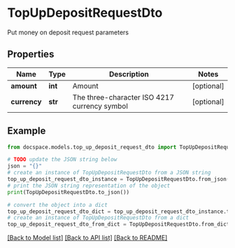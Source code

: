 # TopUpDepositRequestDto

Put money on deposit request parameters

## Properties

Name | Type | Description | Notes
------------ | ------------- | ------------- | -------------
**amount** | **int** | Amount | [optional] 
**currency** | **str** | The three-character ISO 4217 currency symbol | [optional] 

## Example

```python
from docspace.models.top_up_deposit_request_dto import TopUpDepositRequestDto

# TODO update the JSON string below
json = "{}"
# create an instance of TopUpDepositRequestDto from a JSON string
top_up_deposit_request_dto_instance = TopUpDepositRequestDto.from_json(json)
# print the JSON string representation of the object
print(TopUpDepositRequestDto.to_json())

# convert the object into a dict
top_up_deposit_request_dto_dict = top_up_deposit_request_dto_instance.to_dict()
# create an instance of TopUpDepositRequestDto from a dict
top_up_deposit_request_dto_from_dict = TopUpDepositRequestDto.from_dict(top_up_deposit_request_dto_dict)
```
[[Back to Model list]](../README.md#documentation-for-models) [[Back to API list]](../README.md#documentation-for-api-endpoints) [[Back to README]](../README.md)


